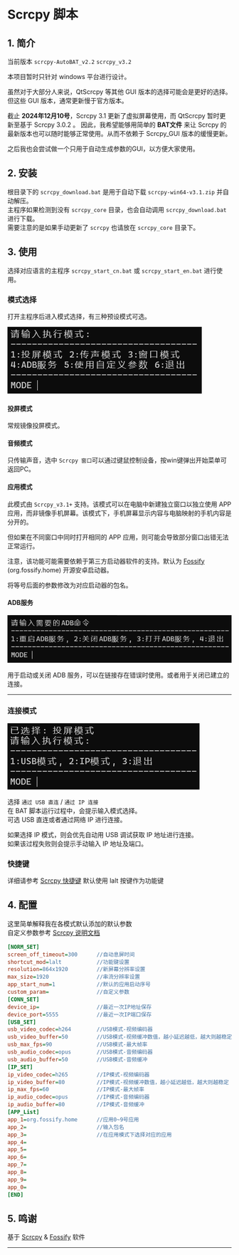 # Scrcpy 脚本 
## 1. 简介

当前版本 `scrcpy-AutoBAT_v2.2` `scrcpy_v3.2`

本项目暂时只针对 windows 平台进行设计。

虽然对于大部分人来说，QtScrcpy 等其他 GUI 版本的选择可能会是更好的选择。\
但这些 GUI 版本，通常更新慢于官方版本。

截止 **2024年12月10号**，Scrcpy 3.1 更新了虚拟屏幕使用，而 QtScrcpy 暂时更新至基于 Scrcpy 3.0.2 。
因此，我希望能够用简单的 **BAT文件** 来让 Scrcpy 的最新版本也可以随时能够正常使用。从而不依赖于 Scrcpy_GUI 版本的缓慢更新。

之后我也会尝试做一个只用于自动生成参数的GUI，以方便大家使用。



## 2. 安装

根目录下的 `scrcpy_download.bat` 是用于自动下载 `scrcpy-win64-v3.1.zip` 并自动解压。\
主程序如果检测到没有 `scrcpy_core` 目录，也会自动调用 `scrcpy_download.bat` 进行下载。\
需要注意的是如果手动更新了 `scrcpy` 也请放在 `scrcpy_core` 目录下。


## 3. 使用

选择对应语言的主程序 `scrcpy_start_cn.bat` 或 `scrcpy_start_en.bat` 进行使用。

### 模式选择

打开主程序后进入模式选择，有三种预设模式可选。

![screenshot](assets/cn_act_set.png)

#### 投屏模式

常规镜像投屏模式。

#### 音频模式

只传输声音，选中 `Scrcpy 窗口`可以通过键鼠控制设备，按win键弹出开始菜单可返回PC。

#### 应用模式

此模式由 `Scrcpy_v3.1+` 支持。该模式可以在电脑中新建独立窗口以独立使用 APP 应用，而非镜像手机屏幕。该模式下，手机屏幕显示内容与电脑映射的手机内容是分开的。

但如果在不同窗口中同时打开相同的 APP 应用，则可能会导致部分窗口出错无法正常运行。

注意，该功能可能需要依赖于第三方启动器软件的支持。默认为 [Fossify](https://github.com/FossifyOrg/Launcher) (org.fossify.home) 开源安卓启动器。

将等号后面的参数修改为对应启动器的包名。

#### ADB服务

![alt text](assets/cn_adb_set.png)

用于启动或关闭 ADB 服务，可以在链接存在错误时使用。或者用于关闭已建立的连接。

---

### 连接模式

![alt text](assets/cn_con_set.png)

选择 `通过 USB 直连` / `通过 IP 连接` \
在 BAT 脚本运行过程中，会提示输入模式选择。 \
可选 USB 直连或者通过网络 IP 进行连接。

如果选择 IP 模式，则会优先自动用 USB 调试获取 IP 地址进行连接。\
如果该过程失败则会提示手动输入 IP 地址及端口。



### 快捷键

详细请参考 [Scrcpy 快捷键](https://github.com/Genymobile/scrcpy/blob/master/doc/shortcuts.md)
默认使用 lalt 按键作为功能键



## 4. 配置

这里简单解释我在各模式默认添加的默认参数 \
自定义参数参考 [Scrcpy 说明文档](https://github.com/Genymobile/scrcpy/tree/master/doc)

```ini
[NORM_SET]
screen_off_timeout=300      //自动息屏时间
shortcut_mod=lalt           //功能键设置
resolution=864x1920         //新屏幕分辨率设置
max_size=1920               //串流分辨率设置
app_start_num=1             //默认的应用启动序号
custom_param=               //自定义参数
[CONN_SET]
device_ip=                  //最近一次IP地址保存
device_port=5555            //最近一次IP端口保存
[USB_SET]
usb_video_codec=h264        //USB模式-视频编码器
usb_video_buffer=50         //USB模式-视频缓冲数值，越小延迟越低，越大则越稳定
usb_max_fps=90              //USB模式-最大帧率
usb_audio_codec=opus        //USB模式-音频编码器
usb_audio_buffer=50         //USB模式-音频缓冲
[IP_SET]
ip_video_codec=h265         //IP模式-视频编码器
ip_video_buffer=80          //IP模式-视频缓冲数值，越小延迟越低，越大则越稳定
ip_max_fps=60               //IP模式-最大帧率
ip_audio_codec=opus         //IP模式-音频编码器
ip_audio_buffer=80          //IP模式-音频缓冲
[APP_List]
app_1=org.fossify.home      //应用0~9号应用
app_2=                      //输入包名
app_3=                      //在应用模式下选择对应的应用
app_4=
app_5=
app_6=
app_7=
app_8=
app_9=
app_0=
[END]
```



## 5. 鸣谢

基于 [Scrcpy](https://github.com/Genymobile/scrcpy) & [Fossify](https://github.com/FossifyOrg/Launcher) 软件

---
